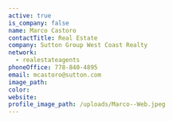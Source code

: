 ```yaml
---
active: true
is_company: false
name: Marco Castoro
contactTitle: Real Estate
company: Sutton Group West Coast Realty
network:
  - realestateagents
phoneOffice: 778-840-4895
email: mcastoro@sutton.com
image_path:
color:
website:
profile_image_path: /uploads/Marco--Web.jpeg
---
```



